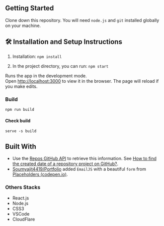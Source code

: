 ## Getting Started
Clone down this repository. You will need  `node.js`  and  `git`  installed globally on your machine.

## [](https://github.com/soumyajit4419/Portfolio#-installation-and-setup-instructions)🛠  Installation and Setup Instructions
1.  Installation: `npm install`
    
2.  In the project directory, you can run: `npm start`
    
Runs the app in the development mode.  
Open [http://localhost:3000](http://localhost:3000/) to view it in the browser. The page will reload if you make edits.

### Build
`npm run build`
#### Check build
`serve -s build`

## Built With

- Use the [Repos GitHub API](https://developer.github.com/v3/repos/#get) to retrieve this information. See [How to find the created date of a repository project on GitHub?](https://stackoverflow.com/questions/23611669/how-to-find-the-created-date-of-a-repository-project-on-github).
- [Soumyajit4419/Portfolio](https://github.com/soumyajit4419/Portfolio) added `EmailJS` with a beautiful `form` from [Placeholders (codepen.io)](https://codepen.io/ainalem/pen/GRqPwoz).

### Others Stacks
-   React.js
-   Node.js
-   CSS3
-   VSCode
-   CloudFlare